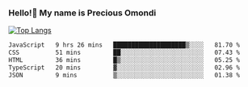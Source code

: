 ### Hello!👋 My name is Precious Omondi 

[![Top Langs](https://github-readme-stats.vercel.app/api/top-langs/?username=Presho99&langs_count=8&theme=dark)](https://github.com/Presho99/github-readme-stats)



<!--START_SECTION:waka-->

```txt
JavaScript   9 hrs 26 mins   ████████████████████▒░░░░   81.70 %
CSS          51 mins         ██░░░░░░░░░░░░░░░░░░░░░░░   07.43 %
HTML         36 mins         █▒░░░░░░░░░░░░░░░░░░░░░░░   05.25 %
TypeScript   20 mins         ▓░░░░░░░░░░░░░░░░░░░░░░░░   02.96 %
JSON         9 mins          ▒░░░░░░░░░░░░░░░░░░░░░░░░   01.38 %
```

<!--END_SECTION:waka-->

